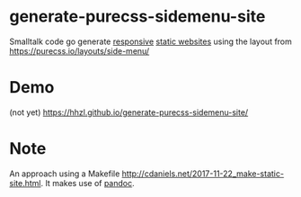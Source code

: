 # generate-purecss-sidemenu-site
Smalltalk code go generate [responsive](https://en.wikipedia.org/wiki/Responsive_web_design) [static websites](https://en.wikipedia.org/wiki/Static_web_page) using the layout from https://purecss.io/layouts/side-menu/

# Demo
(not yet) https://hhzl.github.io/generate-purecss-sidemenu-site/

# Note
An approach using a Makefile http://cdaniels.net/2017-11-22_make-static-site.html. It makes use of [pandoc](http://pandoc.org/index.html).
